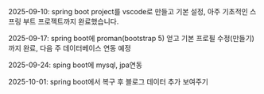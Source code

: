 2025-09-10: spring boot project를 vscode로 만들고 기본 설정, 아주 기초적인 스프링 부트 프로젝트까지 완료했습니다.

2025-09-17: spring boot에 proman(bootstrap 5) 얻고 기본 프로필 수정(만들기)까지 완료, 다음 주 데이터베이스 연동 예정

2025-09-24: sping boot에 mysql, jpa연동

2025-10-01: spring boot에서 복구 후 블로그 데이터 추가 보여주기

